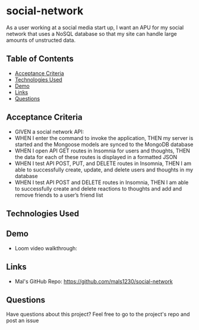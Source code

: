 # social-network

As a user working at a social media start up, I want an APU for my social network that uses a NoSQL database so that my site can handle large amounts of unstructed data.

## Table of Contents
- [Acceptance Criteria](#acceptance-criteria)
- [Technologies Used](#technologies-used)
- [Demo](#demo)
- [Links](#links)
- [Questions](#questions)

## Acceptance Criteria 
- GIVEN a social network API:
- WHEN I enter the command to invoke the application, THEN my server is started and the Mongoose models are synced to the MongoDB database
- WHEN I open API GET routes in Insomnia for users and thoughts, THEN the data for each of these routes is displayed in a formatted JSON
- WHEN I test API POST, PUT, and DELETE routes in Insomnia, THEN I am able to successfully create, update, and delete users and thoughts in my database
- WHEN I test API POST and DELETE routes in Insomnia, THEN I am able to successfully create and delete reactions to thoughts and add and remove friends to a user’s friend list

## Technologies Used

## Demo
- Loom video walkthrough: 

## Links
- Mal's GitHub Repo: https://github.com/mals1230/social-network

## Questions
Have questions about this project? Feel free to go to the project's repo and post an issue